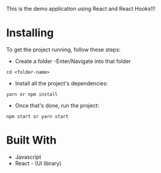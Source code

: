 
This is the demo application using React and React Hooks!!!


# Installing
To get the project running, follow these steps:
- Create a folder
-Enter/Navigate into that folder
```
cd <folder-name>
```
- Install all the project's dependencies:
```
yarn or npm install
```
- Once that's done, run the project:
```
npm start or yarn start
```

# Built With
- Javascript
- React - (UI library)

